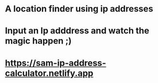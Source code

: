# A location finder using ip addresses

# Input an Ip adddress and watch the magic happen ;)

# https://sam-ip-address-calculator.netlify.app
